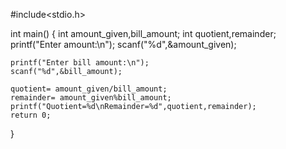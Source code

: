 	
#include<stdio.h>

int main()
{
    int amount_given,bill_amount;
    int quotient,remainder;
    printf("Enter amount:\n");
    scanf("%d",&amount_given);
    
    printf("Enter bill amount:\n");
    scanf("%d",&bill_amount);
    
    quotient= amount_given/bill_amount;
    remainder= amount_given%bill_amount;
    printf("Quotient=%d\nRemainder=%d",quotient,remainder);
    return 0;
}
